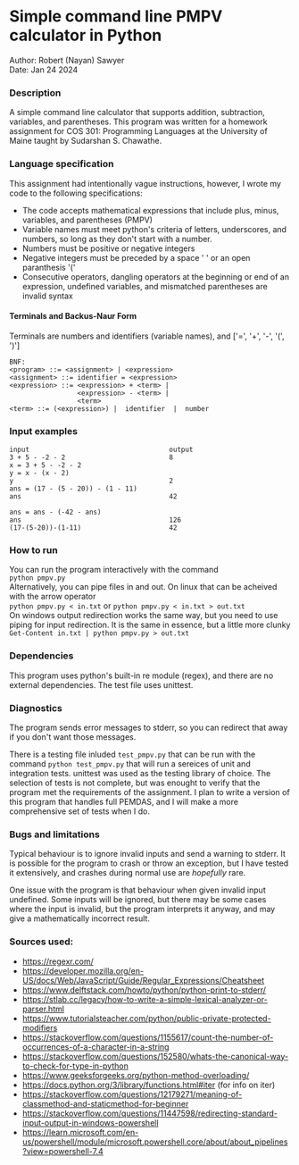 # Simple command line PMPV calculator in Python
Author: Robert (Nayan) Sawyer\
Date: Jan 24 2024

### Description
A simple command line calculator that supports addition, 
subtraction, variables, and parentheses. This program was 
written for a homework assignment for COS 301: Programming 
Languages at the University of Maine taught by Sudarshan S. 
Chawathe.

### Language specification
This assignment had intentionally vague instructions, however, 
I wrote my code to the following specifications:
- The code accepts mathematical expressions that include plus, 
minus, variables, and parentheses (PMPV)
- Variable names must meet python's criteria of letters, 
underscores, and numbers, so long as they don't start with a 
number.
- Numbers must be positive or negative integers
- Negative integers must be preceded by a space ' ' or an open 
paranthesis '('
- Consecutive operators, dangling operators at the beginning or 
end of an expression, undefined variables, and mismatched 
parentheses are invalid syntax
#### Terminals and Backus-Naur Form
Terminals are numbers and identifiers (variable names), and 
['=', '+', '-', '(', ')']
```
BNF:
<program> ::= <assignment> | <expression>
<assignment> ::= identifier = <expression>
<expression> ::= <expression> + <term> | 
                 <expression> - <term> | 
                 <term>
<term> ::= (<expression>) |  identifier  |  number
```

### Input examples
```
input                                   output
3 + 5 - -2 - 2                          8
x = 3 + 5 - -2 - 2
y = x - (x - 2)
y                                       2
ans = (17 - (5 - 20)) - (1 - 11)
ans                                     42

ans = ans - (-42 - ans)
ans                                     126
(17-(5-20))-(1-11)                      42
```

### How to run
You can run the program interactively with the command \
`python pmpv.py` \
Alternatively, you can pipe files in and out.
On linux that can be acheived with the arrow operator\
`python pmpv.py < in.txt` or `python pmpv.py < in.txt > out.txt`\
On windows output redirection works the same way, but you need to 
use piping for input redirection. It is the same in essence, but a 
little more clunky\
`Get-Content in.txt | python pmpv.py > out.txt`

### Dependencies
This program uses python's built-in re module (regex), and there 
are no external dependencies. The test file uses unittest.

### Diagnostics
The program sends error messages to stderr, so you can redirect 
that away if you don't want those messages.

There is a testing file inluded `test_pmpv.py` that can be run 
with the command `python test_pmpv.py` that will run a sereices 
of unit and integration tests. unittest was used as the testing 
library  of choice. The selection of tests is not complete, but 
was enought to verify that the program met the requirements of the 
assignment. I plan to write a version of this program that handles 
full PEMDAS, and I will make a more comprehensive set of tests 
when I do.

### Bugs and limitations
Typical behaviour is to ignore invalid inputs and send a warning 
to stderr. It is possible for the program to crash or throw an 
exception, but I have tested it extensively, and crashes during 
normal use are *hopefully* rare.

One issue with the program is that behaviour when given invalid 
input undefined. Some inputs will be ignored, but there may be 
some cases where the input is invalid, but the program interprets 
it anyway, and may give a mathematically incorrect result.


### Sources used:
- https://regexr.com/
- https://developer.mozilla.org/en-US/docs/Web/JavaScript/Guide/Regular_Expressions/Cheatsheet
- https://www.delftstack.com/howto/python/python-print-to-stderr/
- https://stlab.cc/legacy/how-to-write-a-simple-lexical-analyzer-or-parser.html
- https://www.tutorialsteacher.com/python/public-private-protected-modifiers
- https://stackoverflow.com/questions/1155617/count-the-number-of-occurrences-of-a-character-in-a-string
- https://stackoverflow.com/questions/152580/whats-the-canonical-way-to-check-for-type-in-python
- https://www.geeksforgeeks.org/python-method-overloading/
- https://docs.python.org/3/library/functions.html#iter (for info on iter)
- https://stackoverflow.com/questions/12179271/meaning-of-classmethod-and-staticmethod-for-beginner
- https://stackoverflow.com/questions/11447598/redirecting-standard-input-output-in-windows-powershell
- https://learn.microsoft.com/en-us/powershell/module/microsoft.powershell.core/about/about_pipelines?view=powershell-7.4
